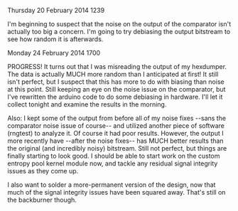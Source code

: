 Thursday 20 February 2014 1239

I'm beginning to suspect that the noise on the output of the comparator 
isn't actually too big a concern. I'm going to try debiasing the output 
bitstream to see how random it is afterwards.

Monday 24 February 2014 1700

PROGRESS! It turns out that I was misreading the output of my hexdumper. The 
data is actually MUCH more random than I anticipated at first! It still 
isn't perfect, but I suspect that this has more to do with biasing than 
noise at this point. Still keeping an eye on the noise issue on the 
comparator, but I've rewritten the arduino code to do some debiasing in 
hardware. I'll let it collect tonight and examine the results in the morning.

Also: I kept some of the output from before all of my noise fixes --sans the 
comparator noise issue of course-- and utilized another piece of software 
(rngtest) to analyze it. Of course it had poor results. However, the output 
I more recently have --after the noise fixes-- has MUCH better results than 
the original (and incredibly noisy) bitstream. Still not perfect, but things 
are finally starting to look good. I should be able to start work on the 
custom entropy pool kernel module now, and tackle any residual signal 
integrity issues as they come up. 

I also want to solder a more-permanent version of the design, now that much 
of the signal integrity issues have been squared away. That's still on the 
backburner though.
